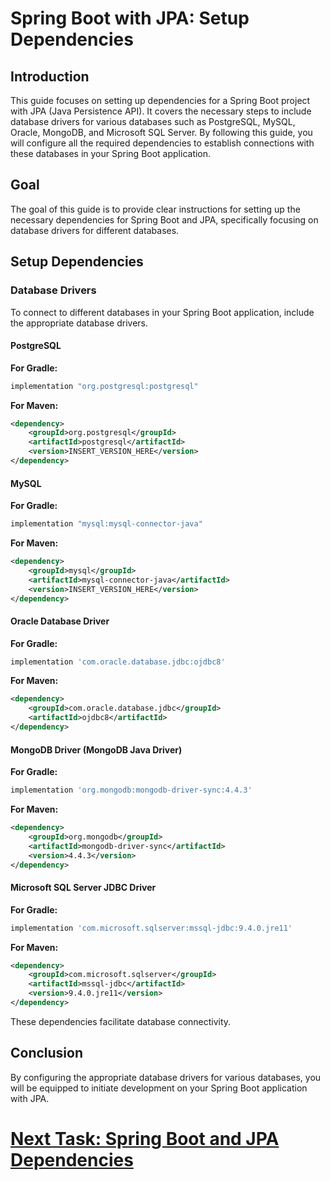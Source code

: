 # Spring Boot with JPA: Setup Dependencies

## Introduction

This guide focuses on setting up dependencies for a Spring Boot project with JPA (Java Persistence API). It covers the necessary steps to include database drivers for various databases such as PostgreSQL, MySQL, Oracle, MongoDB, and Microsoft SQL Server. By following this guide, you will configure all the required dependencies to establish connections with these databases in your Spring Boot application.

## Goal
The goal of this guide is to provide clear instructions for setting up the necessary dependencies for Spring Boot and JPA, specifically focusing on database drivers for different databases.

## Setup Dependencies

### Database Drivers

To connect to different databases in your Spring Boot application, include the appropriate database drivers.

#### PostgreSQL

**For Gradle:**
```groovy
implementation "org.postgresql:postgresql"
```

**For Maven:**
```xml
<dependency>
    <groupId>org.postgresql</groupId>
    <artifactId>postgresql</artifactId>
    <version>INSERT_VERSION_HERE</version>
</dependency>
```

#### MySQL

**For Gradle:**
```groovy
implementation "mysql:mysql-connector-java"
```

**For Maven:**
```xml
<dependency>
    <groupId>mysql</groupId>
    <artifactId>mysql-connector-java</artifactId>
    <version>INSERT_VERSION_HERE</version>
</dependency>
```

#### Oracle Database Driver

**For Gradle:**
```groovy
implementation 'com.oracle.database.jdbc:ojdbc8'
```

**For Maven:**
```xml
<dependency>
    <groupId>com.oracle.database.jdbc</groupId>
    <artifactId>ojdbc8</artifactId>
</dependency>
```

#### MongoDB Driver (MongoDB Java Driver)

**For Gradle:**
```groovy
implementation 'org.mongodb:mongodb-driver-sync:4.4.3'
```

**For Maven:**
```xml
<dependency>
    <groupId>org.mongodb</groupId>
    <artifactId>mongodb-driver-sync</artifactId>
    <version>4.4.3</version>
</dependency>
```

#### Microsoft SQL Server JDBC Driver

**For Gradle:**
```groovy
implementation 'com.microsoft.sqlserver:mssql-jdbc:9.4.0.jre11'
```

**For Maven:**
```xml
<dependency>
    <groupId>com.microsoft.sqlserver</groupId>
    <artifactId>mssql-jdbc</artifactId>
    <version>9.4.0.jre11</version>
</dependency>
```

These dependencies facilitate database connectivity.

## Conclusion

By configuring the appropriate database drivers for various databases, you will be equipped to initiate development on your Spring Boot application with JPA.

# [Next Task: Spring Boot and JPA Dependencies](jpa.md)

